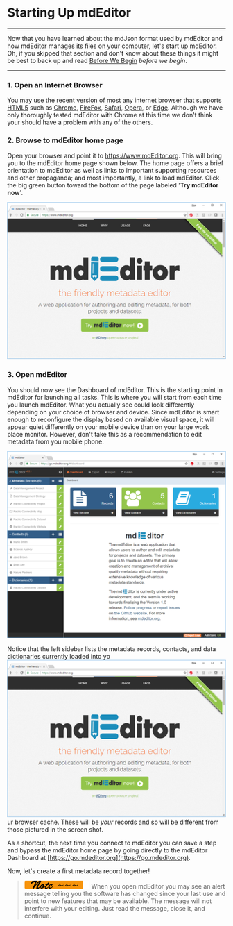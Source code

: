 # Starting Up mdEditor
---
Now that you have learned about the mdJson format used by mdEditor and how mdEditor manages its files on your computer, let's start up mdEditor. Oh, if you skipped that section and don't know about these things it might be best to back up and read [Before We Begin](before-we-begin.md) *before we begin*.

---
### 1. Open an Internet Browser
You may use the recent version of most any internet browser that supports [HTML5](https://developer.mozilla.org/en-US/docs/Web/Guide/HTML/HTML5) such as [Chrome](https://www.google.com/chrome/), [FireFox](https://www.mozilla.org/en-US/firefox/), [Safari](https://www.apple.com/safari/), [Opera](https://www.opera.com/), or [Edge](https://www.microsoft.com/en-us/windows/microsoft-edge).  Although we have only thoroughly tested mdEditor with Chrome at this time we don't think your should have a problem with any of the others. 

### 2. Browse to mdEditor home page
Open your browser and point it to https://www.mdEditor.org. This will bring you to the mdEditor home page shown below. The home page offers a brief orientation to mdEditor as well as links to important supporting resources and other propaganda; and most importantly, a link to load mdEditor.  Click the big green button toward the bottom of the page labeled '**Try mdEditor now**'.

![](/assets/homeScreen.png) 

### 3. Open mdEditor
You should now see the Dashboard of mdEditor.  This is the starting point in mdEditor for launching all tasks.  This is where you will start from each time you launch mdEditor.  What you actually see could look differently depending on your choice of browser and device.  Since mdEditor is smart enough to reconfigure the display based on available visual space, it will appear quiet differently on your mobile device than on your large work place monitor.  However, don't take this as a recommendation to edit metadata from you mobile phone.  
 
![](/assets/dashboard.png)

Notice that the left sidebar lists the metadata records, contacts, and data dictionaries currently loaded into yo![](assets/homeScreen.png)ur browser cache.  These will be *your* records and so will be different from those pictured in the screen shot.  

As a shortcut, the next time you connect to mdEditor you can save a step and bypass the mdEditor home page by going directly to the mdEditor Dashboard at [https://go.mdeditor.org](https://go.mdeditor.org).  

Now, let's create a first metadata record together!

>![](/assets/smaller-note.png) When you open mdEditor you may see an alert message telling you the software has changed since your last use and point to new features that may be available.  The message will not interfere with your editing.  Just read the message, close it, and continue. 

